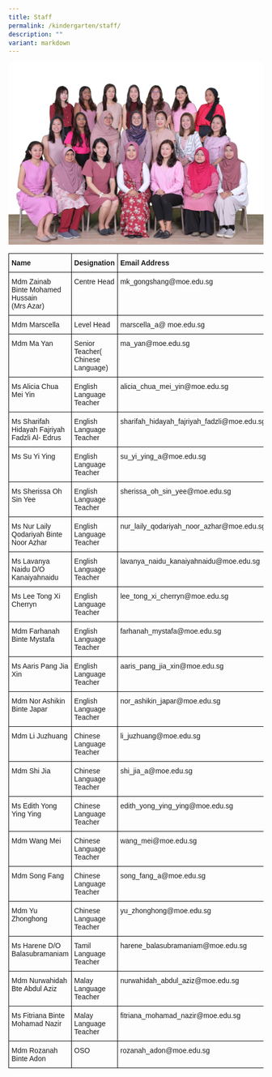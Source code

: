 ```yaml
---
title: Staff
permalink: /kindergarten/staff/
description: ""
variant: markdown
---
```

![](/images/MK%20matters/MK_Staff.jpg)
		 
<style type="text/css">
.tg  {border-collapse:collapse;border-spacing:0;}
.tg td{border-color:black;border-style:solid;border-width:1px;font-family:Arial, sans-serif;font-size:14px;
  overflow:hidden;padding:10px 5px;word-break:normal;}
.tg th{border-color:black;border-style:solid;border-width:1px;font-family:Arial, sans-serif;font-size:14px;
  font-weight:normal;overflow:hidden;padding:10px 5px;word-break:normal;}
.tg .tg-1wig{font-weight:bold;text-align:left;vertical-align:top}
.tg .tg-0lax{text-align:left;vertical-align:top}
</style>
<table class="tg">
<thead>
  <tr>
    <th class="tg-1wig">Name</th>
    <th class="tg-1wig">Designation</th>
    <th class="tg-1wig">Email Address<br></th>
  </tr>
</thead>
<tbody>
  <tr>
    <td class="tg-0lax">Mdm Zainab Binte Mohamed Hussain <br>(Mrs Azar)</td>
    <td class="tg-0lax">Centre Head</td>
    <td class="tg-0lax">mk_gongshang@moe.edu.sg</td>
  </tr>
  <tr>
    <td class="tg-0lax">Mdm Marscella</td>
    <td class="tg-0lax">Level Head</td>
    <td class="tg-0lax">marscella_a@ moe.edu.sg</td>
  </tr>
  <tr>
    <td class="tg-0lax"> Mdm Ma Yan</td>
    <td class="tg-0lax">Senior Teacher( Chinese Language)</td>
    <td class="tg-0lax">ma_yan@moe.edu.sg</td>
  </tr>
  <tr>
    <td class="tg-0lax">Ms Alicia Chua Mei Yin</td>
    <td class="tg-0lax">English Language Teacher</td>
    <td class="tg-0lax">alicia_chua_mei_yin@moe.edu.sg</td>
  </tr>
  <tr>
    <td class="tg-0lax">Ms Sharifah Hidayah Fajriyah Fadzli Al- Edrus</td>
    <td class="tg-0lax">English Language Teacher</td>
    <td class="tg-0lax">sharifah_hidayah_fajriyah_fadzli@moe.edu.sg</td>
  </tr>
  <tr>
    <td class="tg-0lax">Ms Su Yi Ying</td>
    <td class="tg-0lax">English Language Teacher</td>
    <td class="tg-0lax">su_yi_ying_a@moe.edu.sg</td>
  </tr>
  <tr>
    <td class="tg-0lax">Ms Sherissa Oh Sin Yee</td>
    <td class="tg-0lax">English Language Teacher</td>
    <td class="tg-0lax">sherissa_oh_sin_yee@moe.edu.sg</td>
  </tr>
  <tr>
    <td class="tg-0lax">Ms Nur Laily Qodariyah Binte Noor Azhar</td>
    <td class="tg-0lax">English Language Teacher</td>
    <td class="tg-0lax">nur_laily_qodariyah_noor_azhar@moe.edu.sg</td>
  </tr>
  <tr>
    <td class="tg-0lax">Ms Lavanya Naidu D/O Kanaiyahnaidu  </td>
    <td class="tg-0lax"> English Language Teacher </td>
    <td class="tg-0lax"> lavanya_naidu_kanaiyahnaidu@moe.edu.sg</td>
  </tr>
  <tr>
    <td class="tg-0lax">Ms Lee Tong Xi Cherryn</td>
    <td class="tg-0lax"> English Language Teacher</td>
    <td class="tg-0lax"> lee_tong_xi_cherryn@moe.edu.sg</td>
  </tr>
  <tr>
    <td class="tg-0lax">Mdm Farhanah Binte Mystafa</td>
    <td class="tg-0lax"> English Language Teacher</td>
    <td class="tg-0lax"> farhanah_mystafa@moe.edu.sg</td>
  </tr>
  <tr>
	 <td class="tg-0lax">Ms Aaris Pang Jia Xin</td>
    <td class="tg-0lax"> English Language Teacher</td>
    <td class="tg-0lax"> aaris_pang_jia_xin@moe.edu.sg</td>	
	</tr>
	<tr>
			 <td class="tg-0lax">Mdm Nor Ashikin Binte Japar</td>
    <td class="tg-0lax"> English Language Teacher</td>
    <td class="tg-0lax">nor_ashikin_japar@moe.edu.sg</td>	
	</tr>
	<tr>
    <td class="tg-0lax">Mdm Li Juzhuang</td>
    <td class="tg-0lax">Chinese Language Teacher</td>
    <td class="tg-0lax">li_juzhuang@moe.edu.sg</td>
  </tr>
  <tr>
    <td class="tg-0lax">Mdm Shi Jia</td>
    <td class="tg-0lax">Chinese Language Teacher</td>
    <td class="tg-0lax">shi_jia_a@moe.edu.sg</td>
  </tr>
  <tr>
    <td class="tg-0lax">Ms Edith Yong Ying Ying</td>
    <td class="tg-0lax">Chinese Language Teacher</td>
    <td class="tg-0lax">edith_yong_ying_ying@moe.edu.sg</td>
  </tr>
  <tr>
    <td class="tg-0lax">Mdm Wang Mei</td>
    <td class="tg-0lax">Chinese Language Teacher</td>
    <td class="tg-0lax">wang_mei@moe.edu.sg</td>
  </tr>
  <tr>
    <td class="tg-0lax">Mdm Song Fang </td>
    <td class="tg-0lax"> Chinese Language Teacher</td>
    <td class="tg-0lax">song_fang_a@moe.edu.sg</td>
  </tr>
  <tr>
		    <td class="tg-0lax">Mdm Yu Zhonghong </td>
    <td class="tg-0lax"> Chinese Language Teacher</td>
    <td class="tg-0lax">yu_zhonghong@moe.edu.sg</td>
  </tr>
  <tr>
    <td class="tg-0lax">Ms Harene D/O Balasubramaniam</td>
    <td class="tg-0lax">Tamil Language Teacher</td>
    <td class="tg-0lax">harene_balasubramaniam@moe.edu.sg</td>
  </tr>
  <tr>
    <td class="tg-0lax">Mdm Nurwahidah Bte Abdul Aziz</td>
    <td class="tg-0lax">Malay Language Teacher</td>
    <td class="tg-0lax">nurwahidah_abdul_aziz@moe.edu.sg</td>
  </tr>
  <tr>
    <td class="tg-0lax">Ms Fitriana Binte Mohamad Nazir</td>
    <td class="tg-0lax">Malay Language Teacher</td>
    <td class="tg-0lax"> fitriana_mohamad_nazir@moe.edu.sg</td>
  </tr>
  <tr>
    <td class="tg-0lax">Mdm Rozanah Binte Adon</td>
    <td class="tg-0lax">OSO</td>
    <td class="tg-0lax">rozanah_adon@moe.edu.sg</td>
  </tr>
</tbody>
</table>